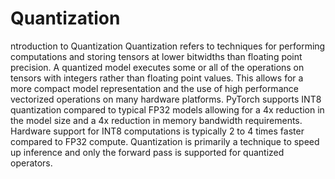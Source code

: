 # Quantization
ntroduction to Quantization
Quantization refers to techniques for performing computations and storing tensors at lower bitwidths than floating point precision. A quantized model executes some or all of the operations on tensors with integers rather than floating point values. This allows for a more compact model representation and the use of high performance vectorized operations on many hardware platforms. PyTorch supports INT8 quantization compared to typical FP32 models allowing for a 4x reduction in the model size and a 4x reduction in memory bandwidth requirements. Hardware support for INT8 computations is typically 2 to 4 times faster compared to FP32 compute. Quantization is primarily a technique to speed up inference and only the forward pass is supported for quantized operators.
